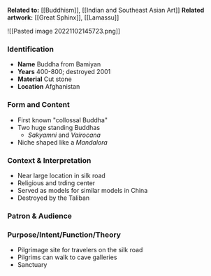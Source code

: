 **Related to:** [[Buddhism]], [[Indian and Southeast Asian Art]]
**Related artwork:** [[Great Sphinx]], [[Lamassu]]

![[Pasted image 20221102145723.png]]

### Identification
- **Name** Buddha from Bamiyan
- **Years** 400-800; destroyed 2001
- **Material** Cut stone
- **Location** Afghanistan

### Form and Content
- First known "collossal Buddha"
- Two huge standing Buddhas
	- *Sakyamni* and *Vairocana*
- Niche shaped like a *Mandalora*

### Context & Interpretation
- Near large location in silk road
- Religious and trding center
- Served as models for similar models in China
- Destroyed by the Taliban

### Patron & Audience


### Purpose/Intent/Function/Theory
- Pilgrimage site for travelers on the silk road
- Pilgrims can walk to cave galleries
- Sanctuary
